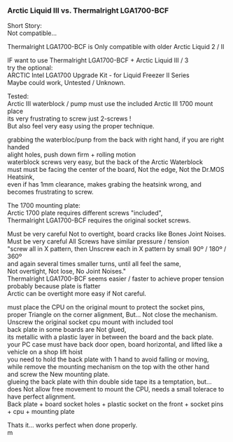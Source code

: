 ### Arctic Liquid III vs. Thermalright LGA1700-BCF

Short Story: </br>
Not compatible... </br>

Thermalright LGA1700-BCF is Only compatible with older Arctic Liquid 2 / II </br>

IF want to use Thermalright LGA1700-BCF + Arctic Liquid III / 3 </br>
try the optional:  </br>
ARCTIC Intel LGA1700 Upgrade Kit - for Liquid Freezer II Series  </br>
Maybe could work, Untested / Unknown. </br>

Tested: </br>
Arctic III waterblock / pump must use the included Arctic III 1700 mount place </br>
its very frustrating to screw just 2-screws !  </br>
But also feel very easy using the proper technique. </br>

grabbing the waterbloc/punp from the back with right hand, if you are right handed </br>
alight holes, push down firm + rolling motion </br>
waterblock screws very easy, but the back of the Arctic Waterblock </br>
must must be facing the center of the board, Not the edge, Not the Dr.MOS Heatsink, </br>
even if has 1mm clearance, makes grabing the heatsink wrong, and becomes frustrating to screw. </br>

The 1700 mounting plate: </br>
Arctic 1700 plate requires different screws "included", </br>
Thermalright LGA1700-BCF requires the original socket screws. </br>

Must be very careful Not to overtight, board cracks like Bones Joint Noises. </br>
Must be very careful All Screws have similar pressure / tension </br>
"screw all in X pattern, then Unscrew each in X pattern by small 90º / 180º / 360º </br>
and again several times smaller turns, until all feel the same, </br>
Not overtight, Not lose, No Joint Noises." </br>
Thermalright LGA1700-BCF seems easier / faster to achieve proper tension </br>
probably because plate is flatter </br>
Arctic can be overtight more easy if Not careful. </br>

must place the CPU on the original mount to protect the socket pins, </br>
proper Triangle on the corner alignment, But... Not close the mechanism. </br>
Unscrew the original socket cpu mount with included tool </br>
back plate in some boards are Not glued, </br>
its metallic with a plastic layer in between the board and the back plate. </br>
your PC case must have back door open, board horizontal, and lifted like a vehicle on a shop lift hoist </br>
you need to hold the back plate with 1 hand to avoid falling or moving, </br>
while remove the mounting mechanism on the top with the other hand </br>
and screw the New mounting plate. </br>
glueing the back plate with thin double side tape its a temptation, but... </br>
does Not allow free movement to mount the CPU, needs a small tolerace to have perfect alignment. </br>
Back plate + board socket holes + plastic socket on the front + socket pins + cpu + mounting plate </br>

Thats it... works perfect when done properly. </br>
m
